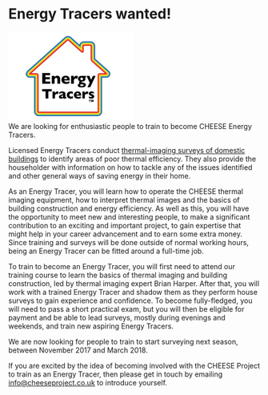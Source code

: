 
# Energy Tracers wanted!

<div class="pull-left"><img src="/static/images/ETlogo.png"></div>

<div class="lead">We are looking for enthusiastic people to train to become
CHEESE Energy Tracers.</div>

Licensed Energy Tracers conduct [thermal-imaging surveys of domestic
buildings](/home-surveys) to identify areas of poor thermal efficiency. They
also provide the householder with information on how to tackle any of the
issues identified and other general ways of saving energy in their home.

As an Energy Tracer, you will learn how to operate the CHEESE thermal
imaging equipment, how to interpret thermal images and the basics of building
construction and energy efficiency. As well as this, you will have the
opportunity to meet new and interesting people, to make a significant
contribution to an exciting and important project, to gain expertise that might
help in your career advancement and to earn some extra money.  Since training
and surveys will be done outside of normal working hours, being an Energy
Tracer can be fitted around a full-time job.

To train to become an Energy Tracer, you will first need to attend our training
course to learn the basics of thermal imaging and building construction, led by
thermal imaging expert Brian Harper. After that, you will work with a trained
Energy Tracer and shadow them as they perform house surveys to gain experience
and confidence. To become fully-fledged, you will need to pass a short
practical exam, but you will then be eligible for payment and be able to lead
surveys, mostly during evenings and weekends, and train new aspiring Energy
Tracers.

We are now looking for people to train to start surveying next season,
between November 2017 and March 2018.

If you are excited by the idea of becoming involved with the CHEESE Project
to train as an Energy Tracer, then please get in touch by emailing
<a href="mailto:info@cheeseproject.co.uk">info@cheeseproject.co.uk</a> to
introduce yourself.
